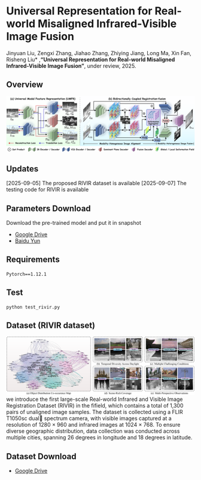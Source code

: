 # Universal Representation for Real-world Misaligned Infrared-Visible Image Fusion

Jinyuan Liu, Zengxi Zhang, Jiahao Zhang, Zhiying Jiang, Long Ma, Xin Fan, Risheng Liu* ,**“Universal Representation for Real-world Misaligned Infrared-Visible Image Fusion”**, under review, 2025. 

## Overview
![Abstract](figures/structure.png)
## Updates

[2025-09-05] The proposed RIVIR dataset is available
[2025-09-07] The testing code for RIVIR is available

## Parameters Download

Download the pre-trained model and put it in snapshot
  - [Google Drive](https://drive.google.com/drive/folders/1dXiR6XMNmEcMQ-7jBU8ZBFCXlABA6b30?usp=sharing)
  - [Baidu Yun](https://pan.baidu.com/s/12oKku8Hjpx-byz9ZCXvbAw?pwd=9ean)



## Requirements

```
Pytorch==1.12.1
```

## Test

```
python test_rivir.py
```

## Dataset (RIVIR dataset)
![Abstract](figures/dataset.png)
we introduce the first large-scale Real-world Infrared and Visible Image Registration Dataset (RIVIR) in the fifield, which contains a total of 1,300 pairs of unaligned image samples. The dataset is collected using a FLIR T1050sc dual spectrum camera, with visible images captured at a resolution of 1280 × 960 and infrared images at 1024 × 768. To ensure diverse geographic distribution, data collection was conducted across multiple cities, spanning 26 degrees in longitude and 18 degrees in latitude.
## Dataset Download
  - [Google Drive](https://drive.google.com/drive/folders/1elN000V9ij90-n8t9j5i4y065T376wBr?usp=drive_link)
